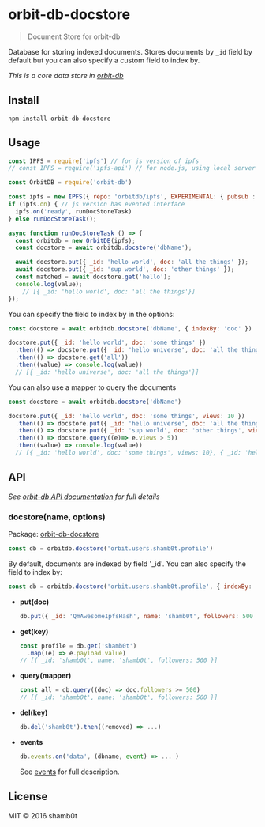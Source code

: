 # orbit-db-docstore

> Document Store for orbit-db

Database for storing indexed documents. Stores documents by `_id` field by default but you can also specify a custom field to index by.

*This is a core data store in [orbit-db](https://github.com/haadcode/orbit-db)*

## Install

```
npm install orbit-db-docstore
```

## Usage

```javascript
const IPFS = require('ipfs') // for js version of ipfs
// const IPFS = require('ipfs-api') // for node.js, using local server such as ipfs-go

const OrbitDB = require('orbit-db')

const ipfs = new IPFS({ repo: 'orbitdb/ipfs', EXPERIMENTAL: { pubsub : true } });
if (ipfs.on) { // js version has evented interface
  ipfs.on('ready', runDocStoreTask)
} else runDocStoreTask();

async function runDocStoreTask () => {
  const orbitdb = new OrbitDB(ipfs);
  const docstore = await orbitdb.docstore('dbName');

  await docstore.put({ _id: 'hello world', doc: 'all the things' });
  await docstore.put({ _id: 'sup world', doc: 'other things' });
  const matched = await docstore.get('hello');
  console.log(value);
    // [{ _id: 'hello world', doc: 'all the things'}]
});
```

You can specify the field to index by in the options:

```javascript
const docstore = await orbitdb.docstore('dbName', { indexBy: 'doc' })

docstore.put({ _id: 'hello world', doc: 'some things' })
  .then(() => docstore.put({ _id: 'hello universe', doc: 'all the things' }))
  .then(() => docstore.get('all'))
  .then((value) => console.log(value)) 
  // [{ _id: 'hello universe', doc: 'all the things'}]

```

You can also use a mapper to query the documents

```javascript
const docstore = await orbitdb.docstore('dbName')

docstore.put({ _id: 'hello world', doc: 'some things', views: 10 })
  .then(() => docstore.put({ _id: 'hello universe', doc: 'all the things', views: 100 }))
  .then(() => docstore.put({ _id: 'sup world', doc: 'other things', views: 5 }))
  .then(() => docstore.query((e)=> e.views > 5))
  .then((value) => console.log(value)) 
  // [{ _id: 'hello world', doc: 'some things', views: 10}, { _id: 'hello universe', doc: 'all the things', views: 100}]
```

## API

*See [orbit-db API documentation](https://github.com/haadcode/orbit-db/blob/master/API.md) for full details*

### docstore(name, options)

  Package: 
  [orbit-db-docstore](https://github.com/shamb0t/orbit-db-docstore)

  ```javascript
  const db = orbitdb.docstore('orbit.users.shamb0t.profile')
  ```

  By default, documents are indexed by field '_id'. You can also specify the field to index by:

  ```javascript
  const db = orbitdb.docstore('orbit.users.shamb0t.profile', { indexBy: 'name' })
  ```

  - **put(doc)**
    ```javascript
    db.put({ _id: 'QmAwesomeIpfsHash', name: 'shamb0t', followers: 500 }).then((hash) => ...)
    ```
    
  - **get(key)**
    ```javascript
    const profile = db.get('shamb0t')
      .map((e) => e.payload.value)
    // [{ _id: 'shamb0t', name: 'shamb0t', followers: 500 }]
    ```
    
  - **query(mapper)**
    ```javascript
    const all = db.query((doc) => doc.followers >= 500)
    // [{ _id: 'shamb0t', name: 'shamb0t', followers: 500 }]
    ```

  - **del(key)**
    ```javascript
    db.del('shamb0t').then((removed) => ...)
    ```
    
  - **events**

    ```javascript
    db.events.on('data', (dbname, event) => ... )
    ```

    See [events](https://github.com/haadcode/orbit-db/blob/master/API.md#events) for full description.

## License

MIT ©️ 2016 shamb0t
